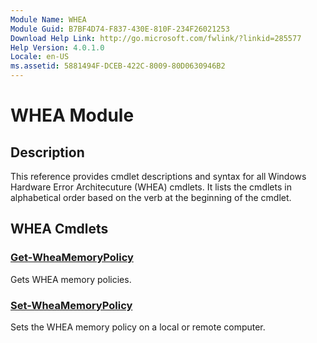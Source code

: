 ```yaml
---
Module Name: WHEA
Module Guid: B7BF4D74-F837-430E-810F-234F26021253
Download Help Link: http://go.microsoft.com/fwlink/?linkid=285577
Help Version: 4.0.1.0
Locale: en-US
ms.assetid: 5881494F-DCEB-422C-8009-80D0630946B2
---
```


# WHEA Module
## Description
This reference provides cmdlet descriptions and syntax for all Windows Hardware Error Architecuture (WHEA) cmdlets. It lists the cmdlets in alphabetical order based on the verb at the beginning of the cmdlet.

## WHEA Cmdlets
### [Get-WheaMemoryPolicy](./Get-WheaMemoryPolicy.md)
Gets WHEA memory policies.

### [Set-WheaMemoryPolicy](./Set-WheaMemoryPolicy.md)
Sets the WHEA memory policy on a local or remote computer.

